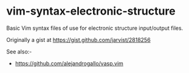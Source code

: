 # vim-syntax-electronic-structure

Basic Vim syntax files of use for electronic structure input/output files.

Originally a gist at https://gist.github.com/jarvist/2818256

See also:-
* https://github.com/alejandrogallo/vasp.vim
